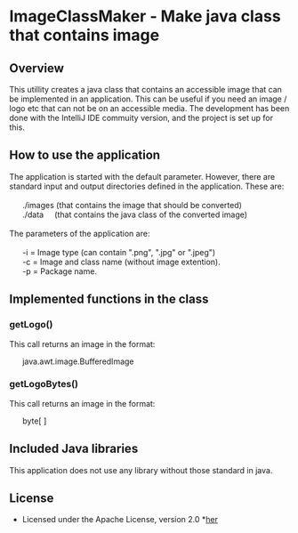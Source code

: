 # ImageClassMaker - Make java class that contains image
## Overview
This utillity creates a java class that contains an accessible image that can be implemented in an application. This can be useful if you need an image / logo etc that can not be on an accessible media. The development has been done with the IntelliJ IDE commuity version, and the project is set up for this.
## How to use the application
The application is started with the default parameter. However, there are standard input and output directories defined in the application. These are:<br><br>
&nbsp;&nbsp;&nbsp;&nbsp;&nbsp;&nbsp;./images (that contains the image that should be converted)<br>
&nbsp;&nbsp;&nbsp;&nbsp;&nbsp;&nbsp;./data &nbsp;&nbsp;&nbsp;&nbsp;(that contains the java class of the converted image)<br><br>
The parameters of the application are:<br><br>
&nbsp;&nbsp;&nbsp;&nbsp;&nbsp;&nbsp;-i = Image type (can contain ".png", ".jpg" or ".jpeg")<br>
&nbsp;&nbsp;&nbsp;&nbsp;&nbsp;&nbsp;-c = Image and class name (without image extention).<br>
&nbsp;&nbsp;&nbsp;&nbsp;&nbsp;&nbsp;-p = Package name.<br>
## Implemented functions in the class
### getLogo()
This call returns an image in the format:

&nbsp;&nbsp;&nbsp;&nbsp;&nbsp;&nbsp;java.awt.image.BufferedImage

### getLogoBytes()
This call returns an image in the format:

&nbsp;&nbsp;&nbsp;&nbsp;&nbsp;&nbsp;byte[ ]

## Included Java libraries
This application does not use any library without those standard in java.

## License
* Licensed under the Apache License, version 2.0 *[her](https://www.apache.org/licenses/LICENSE-2.0)

